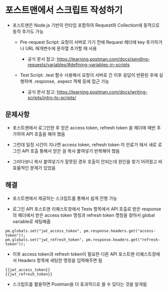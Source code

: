 # 포스트맨에서 스크립트 작성하기

- 포스트맨은 Node.js 기반의 런타임 포함하여 Request와 Collection에 동적으로 동작 추가도 가능

    - Pre-request Script: 요청이 서버로 가기 전에 Request 헤더에 key 추가하거나 URL 매개변수에 문자열 추가할 때 사용

        - 공식 문서 참고: https://learning.postman.com/docs/sending-requests/variables/#defining-variables-in-scripts

    - Test Script: .test 함수 사용해서 요청이 서버로 간 이후 응답이 반환된 후에 실행하며 .response, .expect 객체 등에 접근 가능

        - 공식 문서 참고: https://learning.postman.com/docs/writing-scripts/intro-to-scripts/

## 문제사항

- 포스트맨에서 로그인한 후 얻은 access token, refresh token 을 헤더에 매번 추가하여 API 호출을 해야 했음

- 그런데 일정 시간이 지나면 access token, refresh token 이 만료가 돼서 새로 로그인 API 호출 통해서 얻은 걸 복사 붙여넣기 반복해야 했음

- 그러다보니 복사 붙여넣기가 잘못된 경우 호출이 안되는데 원인을 찾기 어려웠고 비효율적인 문제가 있었음

## 해결

- 포스트맨에서 제공하는 스크립트를 통해서 쉽게 진행 가능

- 로그인 API 포스트맨 리퀘스트창에서 Tests 항목에서 API 호출로 받은 response의 헤더에서 받은 access token 명칭과 refresh token 명칭을 찾아서 global variable로 세팅해줌

```
pm.globals.set("jwt_access_token", pm.response.headers.get("access-token"));
pm.globals.set("jwt_refresh_token", pm.response.headers.get("refresh-token"));
```

- 이후 access token과 refresh token이 필요한 다른 API 포스트맨 리퀘스트창에서 Headers 항목에 세팅한 명칭을 입력해주면 됨

```
{{jwt_access_token}}
{{jwt_refresh_token}}
```

- 스크립트를 활용하면 Postman을 더 효과적으로 쓸 수 있다는 것을 알게됨
